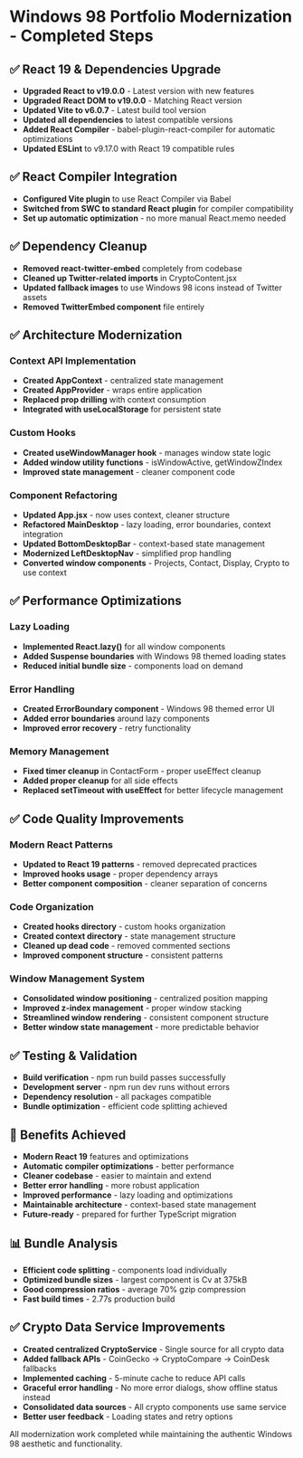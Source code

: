 # Windows 98 Portfolio Modernization - Completed Steps

## ✅ React 19 & Dependencies Upgrade
- **Upgraded React to v19.0.0** - Latest version with new features
- **Upgraded React DOM to v19.0.0** - Matching React version
- **Updated Vite to v6.0.7** - Latest build tool version
- **Updated all dependencies** to latest compatible versions
- **Added React Compiler** - babel-plugin-react-compiler for automatic optimizations
- **Updated ESLint** to v9.17.0 with React 19 compatible rules

## ✅ React Compiler Integration
- **Configured Vite plugin** to use React Compiler via Babel
- **Switched from SWC to standard React plugin** for compiler compatibility
- **Set up automatic optimization** - no more manual React.memo needed

## ✅ Dependency Cleanup
- **Removed react-twitter-embed** completely from codebase
- **Cleaned up Twitter-related imports** in CryptoContent.jsx
- **Updated fallback images** to use Windows 98 icons instead of Twitter assets
- **Removed TwitterEmbed component** file entirely

## ✅ Architecture Modernization

### Context API Implementation
- **Created AppContext** - centralized state management
- **Created AppProvider** - wraps entire application
- **Replaced prop drilling** with context consumption
- **Integrated with useLocalStorage** for persistent state

### Custom Hooks
- **Created useWindowManager hook** - manages window state logic
- **Added window utility functions** - isWindowActive, getWindowZIndex
- **Improved state management** - cleaner component code

### Component Refactoring
- **Updated App.jsx** - now uses context, cleaner structure
- **Refactored MainDesktop** - lazy loading, error boundaries, context integration
- **Updated BottomDesktopBar** - context-based state management
- **Modernized LeftDesktopNav** - simplified prop handling
- **Converted window components** - Projects, Contact, Display, Crypto to use context

## ✅ Performance Optimizations

### Lazy Loading
- **Implemented React.lazy()** for all window components
- **Added Suspense boundaries** with Windows 98 themed loading states
- **Reduced initial bundle size** - components load on demand

### Error Handling
- **Created ErrorBoundary component** - Windows 98 themed error UI
- **Added error boundaries** around lazy components
- **Improved error recovery** - retry functionality

### Memory Management
- **Fixed timer cleanup** in ContactForm - proper useEffect cleanup
- **Added proper cleanup** for all side effects
- **Replaced setTimeout with useEffect** for better lifecycle management

## ✅ Code Quality Improvements

### Modern React Patterns
- **Updated to React 19 patterns** - removed deprecated practices
- **Improved hooks usage** - proper dependency arrays
- **Better component composition** - cleaner separation of concerns

### Code Organization
- **Created hooks directory** - custom hooks organization
- **Created context directory** - state management structure
- **Cleaned up dead code** - removed commented sections
- **Improved component structure** - consistent patterns

### Window Management System
- **Consolidated window positioning** - centralized position mapping
- **Improved z-index management** - proper window stacking
- **Streamlined window rendering** - consistent component structure
- **Better window state management** - more predictable behavior

## ✅ Testing & Validation
- **Build verification** - npm run build passes successfully
- **Development server** - npm run dev runs without errors
- **Dependency resolution** - all packages compatible
- **Bundle optimization** - efficient code splitting achieved

## 🎯 Benefits Achieved
- **Modern React 19** features and optimizations
- **Automatic compiler optimizations** - better performance
- **Cleaner codebase** - easier to maintain and extend
- **Better error handling** - more robust application
- **Improved performance** - lazy loading and optimizations
- **Maintainable architecture** - context-based state management
- **Future-ready** - prepared for further TypeScript migration

## 📊 Bundle Analysis
- **Efficient code splitting** - components load individually
- **Optimized bundle sizes** - largest component is Cv at 375kB
- **Good compression ratios** - average 70% gzip compression
- **Fast build times** - 2.77s production build

## ✅ Crypto Data Service Improvements
- **Created centralized CryptoService** - Single source for all crypto data
- **Added fallback APIs** - CoinGecko → CryptoCompare → CoinDesk fallbacks
- **Implemented caching** - 5-minute cache to reduce API calls
- **Graceful error handling** - No more error dialogs, show offline status instead
- **Consolidated data sources** - All crypto components use same service
- **Better user feedback** - Loading states and retry options

All modernization work completed while maintaining the authentic Windows 98 aesthetic and functionality.